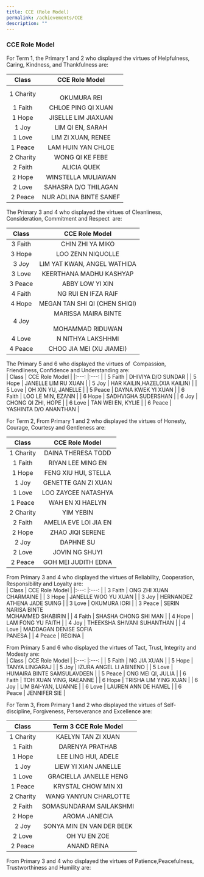 ```yaml
---
title: CCE (Role Model)
permalink: /achievements/CCE
description: ""
---
```

### CCE Role Model

  
For Term 1, the Primary 1 and 2 who displayed the virtues of Helpfulness, Caring, Kindness, and Thankfulness are: <br> 

| Class 	| CCE Role Model 	|
|:---:	|:---:	|
| 1 Charity 	| <br>OKUMURA REI 	|
| 1 Faith 	| CHLOE PING QI XUAN<br> 	|
| 1 Hope 	| JISELLE LIM JIAXUAN<br> 	|
| 1 Joy 	| LIM QI EN, SARAH 	|
| 1 Love 	| LIM ZI XUAN, RENEE 	|
| 1 Peace 	| LAM HUIN YAN CHLOE 	|
| 2 Charity 	| WONG QI KE FEBE<br> 	|
| 2 Faith 	| ALICIA QUEK 	|
| 2 Hope 	| WINSTELLA MULIAWAN 	|
| 2 Love 	| SAHASRA D/O THILAGAN 	|
| 2 Peace 	| NUR ADLINA BINTE SANEF 	|

The Primary 3 and 4 who displayed the virtues of Cleanliness, Consideration, Commitment and Respect  are: <br>

| Class 	| CCE Role Model 	|
|:---:	|:---:	|
| 3 Faith 	| CHIN ZHI YA MIKO 	|
| 3 Hope 	| LOO ZENN NIQUOLLE 	|
| 3 Joy 	| LIM YAT KWAN, ANGEL WATHIDA 	|
| 3 Love 	| KEERTHANA MADHU KASHYAP 	|
| 3 Peace 	| ABBY LOW YI XIN<br> 	|
| 4 Faith 	| NG RUI EN IFZA RAIF 	|
| 4 Hope 	| MEGAN TAN SHI QI (CHEN SHIQI) 	|
| 4 Joy 	| MARISSA MAIRA BINTE<br><br>MOHAMMAD RIDUWAN 	|
| 4 Love 	| N NITHYA LAKSHHMI 	|
| 4 Peace 	| CHOO JIA MEI (XU JIAMEI) 	|

The Primary 5 and 6 who displayed the virtues of  Compassion, Friendliness, Confidence and Understanding are: <br>
| Class 	| CCE Role Model 	|
|:---:	|:---:	|
| 5 Faith 	| DHIVIYA D/O SUNDAR 	|
| 5 Hope 	| JANELLE LIM RU XUAN 	|
| 5 Joy 	| HAR KAILIN,HAZEL(XIA KAILIN) 	|
| 5 Love 	| OH XIN YU, JANELLE 	|
| 5 Peace 	| DAYNA KWEK YI XUAN 	|
| 6 Faith 	| LOO LE MIN, EZANN 	|
| 6 Hope 	| SADHVIGHA SUDERSHAN 	|
| 6 Joy 	| CHONG QI ZHI, HOPE 	|
| 6 Love 	| TAN WEI EN, KYLIE 	|
| 6 Peace 	| YASHINTA D/O ANANTHAN 	|

For Term 2, From Primary 1 and 2 who displayed the virtues of Honesty, Courage, Courtesy and Gentleness are:

| Class 	| CCE Role Model 	|
|:---:	|:---:	|
| 1 Charity 	| DAINA THERESA TODD 	|
| 1 Faith 	| RIYAN LEE MING EN 	|
| 1 Hope 	| FENG XIU HUI, STELLA 	|
| 1 Joy 	| GENETTE GAN ZI XUAN 	|
| 1 Love 	| LOO ZAYCEE NATASHYA 	|
| 1 Peace 	| WAH EN XI HAELYN 	|
| 2 Charity 	| YIM YEBIN 	|
| 2 Faith 	| AMELIA EVE LOI JIA EN 	|
| 2 Hope 	| ZHAO JIQI SERENE 	|
| 2 Joy 	| DAPHNE SU 	|
| 2 Love 	| JOVIN NG SHUYI 	|
| 2 Peace 	| GOH MEI JUDITH EDNA 	|

From Primary 3 and 4 who displayed the virtues of Reliability, Cooperation, Responsibility and Loyalty are: <br>
| Class 	| CCE Role Model 	|
|:---:	|:---:	|
| 3 Faith 	| ONG ZHI XUAN CHARMAINE 	|
| 3 Hope 	| JANELLE WOO YU XUAN 	|
| 3 Joy 	| HERNANDEZ ATHENA JADE SUING 	|
| 3 Love 	| OKUMURA IORI 	|
| 3 Peace 	| SERIN NARISA BINTE<br>MOHAMMED SHABIRIN 	|
| 4 Faith 	| SHASHA CHONG SHI MAN 	|
| 4 Hope 	| LAM FONG YU FAITH 	|
| 4 Joy 	| THEEKSHA SHIVANI SUHANTHAN 	|
| 4 Love 	| MADDAGAN DENISE SOFIA<br>PANESA 	|
| 4 Peace 	| REGINA 	|

From Primary 5 and 6 who displayed the virtues of Tact, Trust, Integrity and Modesty are: <Br>
| Class 	| CCE Role Model 	|
|:---:	|:---:	|
| 5 Faith 	| NG JIA XUAN 	|
| 5 Hope 	| TANYA LINGARAJ 	|
| 5 Joy 	| IZURA ANGEL LI ABINENO 	|
| 5 Love 	| HUMAIRA BINTE SAMSULAVDEEN 	|
| 5 Peace 	| ONG MEI QI, JULIA 	|
| 6 Faith 	| TOH XUAN YING, RAEANNE 	|
| 6 Hope 	| TRISHA LIM YING XUAN 	|
| 6 Joy 	| LIM BAI-YAN, LUANNE 	|
| 6 Love 	| LAUREN ANN DE HAMEL 	|
| 6 Peace 	| JENNIFER SIE 	|

For Term 3, From Primary 1 and 2 who displayed the virtues of Self-discipline, Forgiveness, Perseverance and Excellence are: <Br>

| Class 	| Term 3 CCE Role Model 	|
|:---:	|:---:	|
| 1 Charity 	| KAELYN TAN ZI XUAN 	|
| 1 Faith 	| DARENYA PRATHAB 	|
| 1 Hope 	| LEE LING HUI, ADELE 	|
| 1 Joy 	| LIEW YI XIAN JANELLE 	|
| 1 Love 	| GRACIELLA JANELLE HENG 	|
| 1 Peace 	| KRYSTAL CHOW MIN XI 	|
| 2 Charity 	| WANG YANYUN CHARLOTTE 	|
| 2 Faith 	| SOMASUNDARAM SAILAKSHMI 	|
| 2 Hope 	| AROMA JANECIA 	|
| 2 Joy 	| SONYA MIN EN VAN DER BEEK 	|
| 2 Love 	| OH YU EN ZOE 	|
| 2 Peace 	| ANAND REINA 	|

From Primary 3 and 4 who displayed the virtues of Patience,Peacefulness, Trustworthiness and Humility are: <br>
